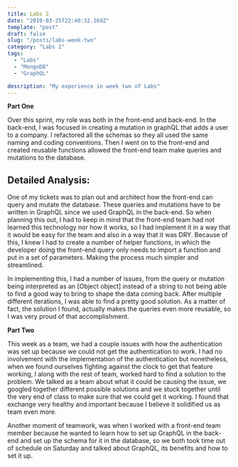 ```yaml
---
title: Labs 2
date: "2019-03-25T22:40:32.169Z"
template: "post"
draft: false
slug: "/posts/labs-week-two"
category: "Labs 2"
tags:
  - "Labs"
  - "MongoDB"
  - "GraphQL"

description: "My experience in week two of Labs"
---
```


**Part One**

Over this sprint, my role was both in the front-end and back-end. In the back-end, I was focused in creating a mutation in graphQL that adds a user to a company. I refactored all the schemas so they all used the same naming and coding conventions. Then I went on to the front-end and created reusable functions allowed the front-end team make queries and mutations to the database.

## Detailed Analysis:

One of my tickets was to plan out and architect how the front-end can query and mutate the database. These queries and mutations have to be written in GraphQL since we used GraphQL in the back-end. So when planning this out, I had to keep in mind that the front-end team had not learned this technology nor how it works, so I had implement it in a way that it would be easy for the team and also in a way that it was DRY. Because of this, I knew I had to create a number of helper functions, in which the developer doing the front-end query only needs to import a function and put in a set of parameters. Making the process much simpler and streamlined.

In implementing this, I had a number of issues, from the query or mutation being interpreted as an [Object object] instead of a string to not being able to find a good way to bring to shape the data coming back. After multiple different iterations, I was able to find a pretty good solution. As a matter of fact, the solution I found, actually makes the queries even more reusable, so I was very proud of that accomplishment.


**Part Two**

This week as a team, we had a couple issues with how the authentication was set up because we could not get the authentication to work. I had no involvement with the implementation of the authentication but nonetheless, when we found ourselves fighting against the clock to get that feature working, I along with the rest of team, worked hard to find a solution to the problem. We talked as a team about what it could be causing the issue, we googled together different possible solutions and we stuck together until the very end of class to make sure that we could get it working. I found that exchange very healthy and important because I believe it solidified us as team even more.

Another moment of teamwork, was when I worked with a front-end team member because he wanted to learn how to set up GraphQL in the back-end and set up the schema for it in the database, so we both took time out of schedule on Saturday and talked about GraphQL, its benefits and how to set it up.

